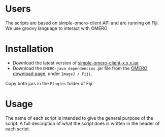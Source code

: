 # Users

The scripts are based on simple-omero-client API and are running on Fiji. We use groovy language to interact with OMERO.


# Installation

- Download the latest version of [simple-omero-client-x.x.x.jar](https://github.com/GReD-Clermont/simple-omero-client/releases) 
- Download the `OMERO-java dependencies` .jar file from the [OMERO download page](https://www.openmicroscopy.org/omero/downloads/), under ``ImageJ / Fiji``.

Copy both jars in the `Plugins` folder of Fiji. 

# Usage
The name of each script is intended to give the general purpose of the script. A full description of what the script does is written in the header of each script.
